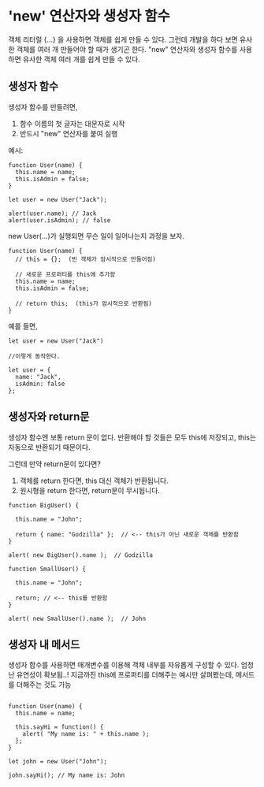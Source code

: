 # 'new' 연산자와 생성자 함수

객체 리터럴 {...} 을 사용하면 객체를 쉽게 만들 수 있다. 
그런데 개발을 하다 보면 유사한 객체를 여러 개 만들어야 할 때가 생기곤 한다.
"new" 연산자와 생성자 함수를 사용하면 유사한 객체 여러 개를 쉽게 만들 수 있다.

## 생성자 함수

생성자 함수를 만들려면,
1. 함수 이름의 첫 글자는 대문자로 시작
2. 반드시 "new" 연산자를 붙여 실행

예시:
```
function User(name) {
  this.name = name;
  this.isAdmin = false;
}

let user = new User("Jack");

alert(user.name); // Jack
alert(user.isAdmin); // false

```

new User(...)가 실행되면 무슨 일이 일어나는지 과정을 보자.

```
function User(name) {
  // this = {};  (빈 객체가 암시적으로 만들어짐)

  // 새로운 프로퍼티를 this에 추가함
  this.name = name;
  this.isAdmin = false;

  // return this;  (this가 암시적으로 반환됨)
}
```
예를 들면,
```
let user = new User("Jack")

//이렇게 동작한다.

let user = {
  name: "Jack",
  isAdmin: false
};

```
## 생성자와 return문

생성자 함수엔 보통 return 문이 없다.
반환해야 할 것들은 모두 this에 저장되고, this는 자동으로 반환되기 때문이다.

그런데 만약 return문이 있다면?
1. 객체를 return 한다면, this 대신 객체가 반환됩니다.
2. 원시형을 return 한다면, return문이 무시됩니다.

```
function BigUser() {

  this.name = "John";

  return { name: "Godzilla" };  // <-- this가 아닌 새로운 객체를 반환함
}

alert( new BigUser().name );  // Godzilla

```

```
function SmallUser() {

  this.name = "John";

  return; // <-- this를 반환함
}

alert( new SmallUser().name );  // John
```

## 생성자 내 메서드

생성자 함수를 사용하면 매개변수를 이용해 객체 내부를 자유롭게 구성할 수 있다. 엄청난 유연성이 확보됨..!
지금까진 this에 프로퍼티를 더해주는 예시만 살펴봤는데, 메서드를 더해주는 것도 가능
```

function User(name) {
  this.name = name;

  this.sayHi = function() {
    alert( "My name is: " + this.name );
  };
}

let john = new User("John");

john.sayHi(); // My name is: John
```
